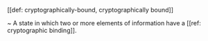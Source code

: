 [[def: cryptographically-bound, cryptographically bound]]

~ A state in which two or more elements of information have a [[ref: cryptographic binding]].

